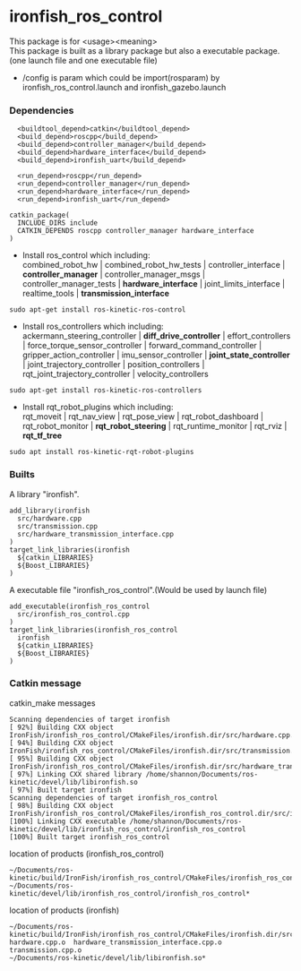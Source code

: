 # ironfish_ros_control
This package is for \<usage\>\<meaning\>  
This package is built as a library package but also a executable package.(one launch file and one executable file)  
* /config is param which could be import(rosparam) by ironfish_ros_control.launch and ironfish_gazebo.launch

### Dependencies
```
  <buildtool_depend>catkin</buildtool_depend>
  <build_depend>roscpp</build_depend>
  <build_depend>controller_manager</build_depend>
  <build_depend>hardware_interface</build_depend>
  <build_depend>ironfish_uart</build_depend>

  <run_depend>roscpp</run_depend>
  <run_depend>controller_manager</run_depend>
  <run_depend>hardware_interface</run_depend>
  <run_depend>ironfish_uart</run_depend>
```
```
catkin_package(
  INCLUDE_DIRS include
  CATKIN_DEPENDS roscpp controller_manager hardware_interface 
)
```
* Install ros_control which including:   
combined_robot_hw | combined_robot_hw_tests | controller_interface | **controller_manager** | controller_manager_msgs | controller_manager_tests | **hardware_interface** | joint_limits_interface | realtime_tools | **transmission_interface**
```
sudo apt-get install ros-kinetic-ros-control
```
* Install ros_controllers which including:   
ackermann_steering_controller | **diff_drive_controller** | effort_controllers | force_torque_sensor_controller | forward_command_controller | gripper_action_controller | imu_sensor_controller | **joint_state_controller** | joint_trajectory_controller | position_controllers | rqt_joint_trajectory_controller | velocity_controllers
```
sudo apt-get install ros-kinetic-ros-controllers
```
* Install rqt_robot_plugins which including:   
rqt_moveit | rqt_nav_view | rqt_pose_view | rqt_robot_dashboard | rqt_robot_monitor | **rqt_robot_steering** | rqt_runtime_monitor | rqt_rviz | **rqt_tf_tree**
```
sudo apt install ros-kinetic-rqt-robot-plugins
```

### Builts
A library "ironfish".
```
add_library(ironfish
  src/hardware.cpp
  src/transmission.cpp
  src/hardware_transmission_interface.cpp
)
target_link_libraries(ironfish
  ${catkin_LIBRARIES}
  ${Boost_LIBRARIES}
)
```

A executable file "ironfish_ros_control".(Would be used by launch file)
```
add_executable(ironfish_ros_control
  src/ironfish_ros_control.cpp
)
target_link_libraries(ironfish_ros_control
  ironfish
  ${catkin_LIBRARIES}
  ${Boost_LIBRARIES}
)

```

### Catkin message
catkin_make messages
```
Scanning dependencies of target ironfish
[ 92%] Building CXX object IronFish/ironfish_ros_control/CMakeFiles/ironfish.dir/src/hardware.cpp.o
[ 94%] Building CXX object IronFish/ironfish_ros_control/CMakeFiles/ironfish.dir/src/transmission.cpp.o
[ 95%] Building CXX object IronFish/ironfish_ros_control/CMakeFiles/ironfish.dir/src/hardware_transmission_interface.cpp.o
[ 97%] Linking CXX shared library /home/shannon/Documents/ros-kinetic/devel/lib/libironfish.so
[ 97%] Built target ironfish
Scanning dependencies of target ironfish_ros_control
[ 98%] Building CXX object IronFish/ironfish_ros_control/CMakeFiles/ironfish_ros_control.dir/src/ironfish_ros_control.cpp.o
[100%] Linking CXX executable /home/shannon/Documents/ros-kinetic/devel/lib/ironfish_ros_control/ironfish_ros_control
[100%] Built target ironfish_ros_control
```
location of products (ironfish_ros_control)
```
~/Documents/ros-kinetic/build/IronFish/ironfish_ros_control/CMakeFiles/ironfish_ros_control.dir/src/ironfish_ros_control.cpp.o*
~/Documents/ros-kinetic/devel/lib/ironfish_ros_control/ironfish_ros_control*
```
location of products (ironfish)
```
~/Documents/ros-kinetic/build/IronFish/ironfish_ros_control/CMakeFiles/ironfish.dir/src/
hardware.cpp.o  hardware_transmission_interface.cpp.o  transmission.cpp.o
~/Documents/ros-kinetic/devel/lib/libironfish.so*
```
